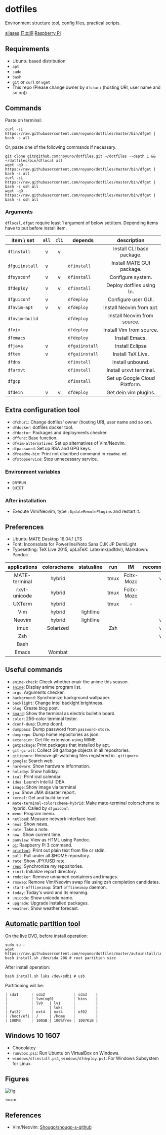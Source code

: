 # dotfiles

Environment structure tool, config files, practical scripts.

[aliases](https://github.com/noyuno/dotfiles/blob/master/readme-aliases.md)
[日本語](https://github.com/noyuno/dotfiles/blob/master/readme-ja.md)
[Raspberry Pi](https://github.com/noyuno/dotfiles/blob/master/raspberry-pi/readme.md)

## Requirements

- Ubuntu based distribution
- `apt`
- `sudo`
- `bash`
- `git` or `curl` or `wget`
- This repo (Please change owner by `dfchuri` (hosting URI, user name and so on))

## Commands

Paste on terminal:

    curl -sL https://raw.githubusercontent.com/noyuno/dotfiles/master/bin/dfget | bash -s all

Or, paste one of the following commands if necessary.

    git clone git@github.com:noyuno/dotfiles.git ~/dotfiles --depth 1 && ~/dotfiles/bin/dflocal all
    wget -qO - https://raw.githubusercontent.com/noyuno/dotfiles/master/bin/dfget | bash -s all
    curl -sL https://raw.githubusercontent.com/noyuno/dotfiles/master/bin/dfget | bash -s ssh all
    wget -qO - https://raw.githubusercontent.com/noyuno/dotfiles/master/bin/dfget | bash -s ssh all

### Arguments

`dflocal`, `dfget` require least 1 argument of below set/item.
Depending items have to put before install item.

| item   \ set   | `all` | `cli` | depends        | description               |
| :------------: | :---: | :---: | :------------: | :-----------------------: |
| `dfinstall   ` | v     | v     |                | Install CLI base package. |
| `dfguiinstall` | v     |       | `dfinstall   ` | Install MATE GUI package. |
| `dfsysconf   ` | v     | v     | `dfinstall   ` | Configure system.         |
| `dfdeploy    ` | v     | v     | `dfinstall   ` | Deploy dotfiles using `ln`.|
| `dfguiconf   ` | v     |       | `dfdeploy    ` | Configure user GUI.       |
| `dfnvim-apt  ` | v     | v     | `dfdeploy    ` | Install Neovim from apt.  |
| `dfnvim-build` |       |       | `dfdeploy    ` | Install Neovim from source.|
| `dfvim       ` |       |       | `dfdeploy    ` | Install Vim from source.  |
| `dfemacs     ` |       |       | `dfdeploy    ` | Install Emacs.            |
| `dfjava      ` | v     |       | `dfguiinstall` | Install Eclipse           |
| `dftex       ` | v     |       | `dfguiinstall` | Install TeX Live.         |
| `dfdns       ` |       |       | `dfinstall   ` | Install unbound.          |
| `dfurxvt     ` |       |       | `dfinstall   ` | Install urxvt terminal.   |
| `dfgcp       ` |       |       | `dfinstall   ` | Set up Google Cloud Platform. |
| `dfdein      ` | v     | v     | `dfdeploy    ` | Get dein.vim plugins.     |

## Extra configuration tool

- `dfchuri`: Change dotfiles' owner (hosting URI, user name and so on).
- `dfdocker`: dotfiles docker tool.
- `dfdoctor`: Packages and deployments checker.
- `dffunc`: Base function.
- `dfvim-alternatives`: Set up alternatives of Vim/Neovim.
- `dfpassword`: Set up RSA and GPG keys.
- `dfreadme-bin`: Print not discribed command in `readme.md`.
- `dfstopservice`: Stop unnecessary service.

### Environment variables

- `DRYRUN`
- `QUIET`

### After installation

- Execute Vim/Neovim, type `:UpdateRemotePlugins` and restart it.

## Preferences

- Ubuntu MATE Desktop 16.04.1 LTS
- Font: Inconsolata for Powerline/Noto Sans CJK JP DemiLight
- Typesetting: TeX Live 2015, upLaTeX: Latexmk(pdfdvi), Markdown: Pandoc

| applications  | colorscheme | statusline | run  | IM         | recommended |
|:-------------:|:-----------:|:----------:|:----:|:----------:|:-----------:|
| MATE-terminal | hybrid      |            | tmux | Fcitx-Mozc | v           |
| rxvt-unicode  | hybrid      |            | tmux | Fcitx-Mozc |             |
| UXTerm        | hybrid      |            | tmux | -          |             |
| Vim           | hybrid      | lightline  |      |            |             |
| Neovim        | hybrid      | lightline  |      |            | v           |
| tmux          | Solarized   |            | Zsh  |            | v           |
| Zsh           |             |            |      |            | v           |
| Bash          |             |            |      |            |             |
| Emacs         | Wombat      |            |      |            |             |

## Useful commands

- `anime-check`: Check whether onair the anime this season.
- [`anime`](https://noyuno.github.io/blog/2016/12/09/anime/): Display anime program list.
- `args`: Arguments checker.
- `background`: Synchronize background wallpaper.
- `backlight`: Change intel backlght brightness.
- `blog`: Create blog post.
- [`board`](https://noyuno.github.io/blog/2017/01/01/board/): Show the terminal as electric bulletin board.
- `color`: 256-color terminal tester.
- `dconf-dump`: Dump dconf.
- `dumppass`: Dump password from `password-store`.
- `dumprepo`: Dump home repositories as json.
- `extension`: Get file extension using MIME.
- `getpackage`: Print packages that installed by apt.
- `git-gc-all`: Collect Git garbage objects in all repositories.
- `gitignore`: Remove git-watching files registered in `.gitignore`.
- `google`: Search web.
- `hardware`: Show hardware information.
- `holiday`: Show holiday.
- `ical`: Print ical calendar.
- `idea`: Launch IntelliJ IDEA.
- `image`: Show image via terminal
- `jma`: Show JMA disaster report.
- `kernel`: Get and build kernel.
- `mate-terminal-colorscheme-hybrid`: Make mate-terminal colorscheme to hybrid. Called by `dfguiconf`.
- `menu`: Program menu.
- `netload`: Measure network interface load.
- `news`: Show news.
- `note`: Take a note.
- `now` : Show current time.
- `panview`: View as HTML using Pandoc.
- [`pi`](https://github.com/noyuno/dotfiles/blob/master/raspberry-pi/readme.md): Raspberry Pi 3 command.
- [`printout`](https://noyuno.github.io/blog/2017/05/15/printout/): Print out plain text from file or stdin.
- `pull`: Pull under all $HOME repository.
- `rate`: Show JPY/USD rate.
- [`repo`](https://noyuno.github.io/blog/2017/06/25/repo/): Synchronize my repositories.
- `rinit`: Initialize report directory.
- `rmdocker`: Remove unnamed containers and images.
- `rmswap`: Remove Vim/Neovim swap file using zsh completion candidates.
- `start-offlineimap`: Start `offlineimap` daemon.
- `today`: Today's word and its meaning.
- `unicode`: Show unicode name.
- `upgrade`: Upgrade installed packages.
- `weather`: Show weather forecast.

## [Automatic partition tool](https://noyuno.github.io/blog/2017/04/09/crypto/)

On the live DVD, before install operation:

    sudo su -
    wget https://raw.githubusercontent.com/noyuno/dotfiles/master/autoinstall/install.sh
    bash install.sh /dev/sda 20G # root partition size

After install operation:

    bash install.sh luks /dev/sdb1 # usb

Partitioning will be:

    | sda1      | sda2             | sda3    |
    |           | lvm(vg0)         | bios    |
    |           | lv0   | lv1      |         |
    |           |       | luks     |         |
    | fat32     | ext4  | ext4     | ef02    |
    | /boot/efi | /     | /home    |         |
    | 100MB     | 100GB | 100%free | 1007KiB |

## Windows 10 1607

- Chocolatey
- `runvbox.ps1`: Run Ubuntu on VirtualBox on Windows.
- `windows/dfinstall.ps1`, `windows/dfdeploy.ps1`: For Windows Subsystem for Linux.

## Figures

![fig](https://raw.githubusercontent.com/noyuno/dotfiles/master/fig/fig.png)

    tmain

## References
- Vim/Neovim: [Shougo/shougo-s-github](https://github.com/Shougo/shougo-s-github)

